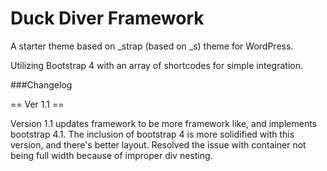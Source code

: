 # Duck Diver Framework

A starter theme based on _strap (based on _s) theme for WordPress.

Utilizing Bootstrap 4 with an array of shortcodes for simple integration.

###Changelog

== Ver 1.1 ==

Version 1.1 updates framework to be more framework like, and implements bootstrap 4.1.  The inclusion of bootstrap 4 is more solidified with this version, and there's better layout. Resolved the issue with container not being full width because of improper div nesting.
